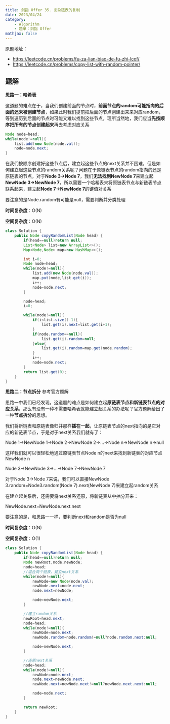 ```yaml
---
title: 剑指 Offer 35. 复杂链表的复制
date: 2023/04/24
category: 
    - Algorithm
    - 题单：剑指 Offer
mathjax: false
---
```

原题地址：
- https://leetcode.cn/problems/fu-za-lian-biao-de-fu-zhi-lcof/
- https://leetcode.cn/problems/copy-list-with-random-pointer/

## 题解
**思路一：哈希表**

这道题的难点在于，当我们创建前面的节点时，**前面节点的random可能指向的后面的还未被创建节点**，如果此时我们提前把后面的节点创建出来来对应random，等到遍历到后面的节点时可能又难以找到这些节点，理所当然地，我们应当**先按顺序把所有的节点创建起来**再去考虑对应关系

```java
Node node=head;
while(node!=null){
    list.add(new Node(node.val));
    node=node.next;
}
```

在我们按顺序创建好这些节点后，建立起这些节点的next关系并不困难，但是如何建立起这些节点的random关系呢？问题在于原链表节点的random指向的还是原链表的节点，对于**Node 3->Node 7**，我们**无法找到NewNode 7**来建立起**NewNode 3->NewNode 7**，所以需要一个哈希表来将原链表节点与新链表节点联系起来，建立起**Node 7->NewNode 7**的键值对关系

要注意的是Node.random有可能是null，需要判断并分类处理

**时间复杂度**：O(N)

**空间复杂度**：O(N)
```java
class Solution {
    public Node copyRandomList(Node head) {
        if(head==null)return null;
        List<Node> list=new ArrayList<>();
        Map<Node,Node> map=new HashMap<>();

        int i=0;
        Node node=head;
        while(node!=null){
            list.add(new Node(node.val));
            map.put(node,list.get(i));
            i++;
            node=node.next;
        }

        node=head;
        i=0;

        while(node!=null){
            if(i<list.size()-1){
                list.get(i).next=list.get(i+1);
            }
            if(node.random==null){
                list.get(i).random=null;
            }else{
                list.get(i).random=map.get(node.random);
            }
            i++;
            node=node.next;
        }
        return list.get(0);
    }
}
```

**思路二：节点拆分**
参考官方题解

思路一中我们已经发现，这道题的难点是如何建立起**原链表节点和新链表节点的对应关系**，那么有没有一种不需要哈希表就能建立起关系的办法呢？官方题解给出了一种**节点拆分**的思想。

我们将新链表和原链表像归并那样**插在一起**，让原链表节点的next指向的是它对应的新链表节点，于是对于next关系我们就有了：

Node 1->NewNode 1->Node 2->NewNode 2->...->Node n->NewNode n->null

这样我们就可以很轻松地通过原链表节点Node n的next来找到新链表的对应节点NewNode n

Node 3->NewNode 3->...->Node 7->NewNode 7

对于Node 3->Node 7来说，我们可以直接NewNode 3.random=Node3.random(Node 7).next(NewNode 7)来建立起random关系

在建立起关系后，还需要将next关系还原，将新链表从中抽分开来：

NewNode.next=NewNode.next.next

要注意的是，和思路一一样，要判断next和random是否为null

**时间复杂度**：O(N)

**空间复杂度**：O(1)
```java
class Solution {
    public Node copyRandomList(Node head) {
        if(head==null)return null;
        Node newRoot,node,newNode;
        node=head;
        //混合两个链表，建立next关系
        while(node!=null){
            newNode=new Node(node.val);
            newNode.next=node.next;
            node.next=newNode;

            node=newNode.next;
        }

        //建立random关系
        newRoot=head.next;
        node=head;
        while(node!=null){
            newNode=node.next;
            newNode.random=node.random!=null?node.random.next:null;

            node=newNode.next;
        }

        //还原next关系
        node=head;
        while(node!=null){
            newNode=node.next;
            node.next=newNode.next;
            newNode.next=newNode.next!=null?newNode.next.next:null;

            node=node.next;
        }

        return newRoot;
    }
}
```
